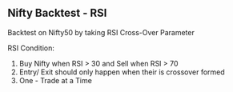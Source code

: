 ## Nifty Backtest - RSI

Backtest on Nifty50 by taking RSI Cross-Over Parameter <br>

RSI Condition:
1. Buy Nifty when RSI > 30 and Sell when RSI > 70 
2. Entry/ Exit should only happen when their is crossover formed
3. One - Trade at a Time
